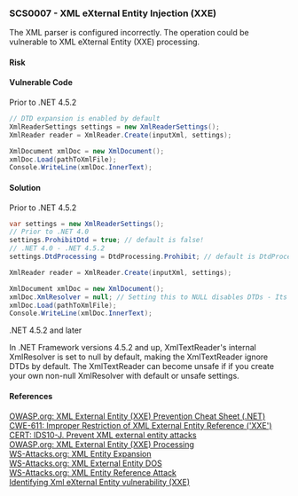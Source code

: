 ### SCS0007 - XML eXternal Entity Injection (XXE)
The XML parser is configured incorrectly. The operation could be vulnerable to XML eXternal Entity (XXE) processing.
#### Risk
#### Vulnerable Code
Prior to .NET 4.5.2
```cs
// DTD expansion is enabled by default
XmlReaderSettings settings = new XmlReaderSettings();
XmlReader reader = XmlReader.Create(inputXml, settings);
```
```cs
XmlDocument xmlDoc = new XmlDocument();
xmlDoc.Load(pathToXmlFile);
Console.WriteLine(xmlDoc.InnerText);
```
#### Solution
Prior to .NET 4.5.2
```cs
var settings = new XmlReaderSettings();
// Prior to .NET 4.0
settings.ProhibitDtd = true; // default is false!
// .NET 4.0 - .NET 4.5.2
settings.DtdProcessing = DtdProcessing.Prohibit; // default is DtdProcessing.Parse!

XmlReader reader = XmlReader.Create(inputXml, settings);
```
```cs
XmlDocument xmlDoc = new XmlDocument();
xmlDoc.XmlResolver = null; // Setting this to NULL disables DTDs - Its NOT null by default.
xmlDoc.Load(pathToXmlFile);
Console.WriteLine(xmlDoc.InnerText);
```
.NET 4.5.2 and later

In .NET Framework versions 4.5.2 and up, XmlTextReader's internal XmlResolver is set to null by default, making the XmlTextReader ignore DTDs by default. The XmlTextReader can become unsafe if if you create your own non-null XmlResolver with default or unsafe settings.
#### References
[OWASP.org: XML External Entity (XXE) Prevention Cheat Sheet (.NET)](https://www.owasp.org/index.php/XML_External_Entity_(XXE)_Prevention_Cheat_Sheet#.NET)  
[CWE-611: Improper Restriction of XML External Entity Reference ('XXE')](http://cwe.mitre.org/data/definitions/611.html)  
[CERT: IDS10-J. Prevent XML external entity attacks](https://www.securecoding.cert.org/confluence/pages/viewpage.action?pageId=61702260)  
[OWASP.org: XML External Entity (XXE) Processing](https://www.owasp.org/index.php/XML_External_Entity_%28XXE%29_Processing)  
[WS-Attacks.org: XML Entity Expansion](http://www.ws-attacks.org/index.php/XML_Entity_Expansion)  
[WS-Attacks.org: XML External Entity DOS](http://www.ws-attacks.org/index.php/XML_External_Entity_DOS)  
[WS-Attacks.org: XML Entity Reference Attack](http://www.ws-attacks.org/index.php/XML_Entity_Reference_Attack)  
[Identifying Xml eXternal Entity vulnerability (XXE)](http://blog.h3xstream.com/2014/06/identifying-xml-external-entity.html)  
